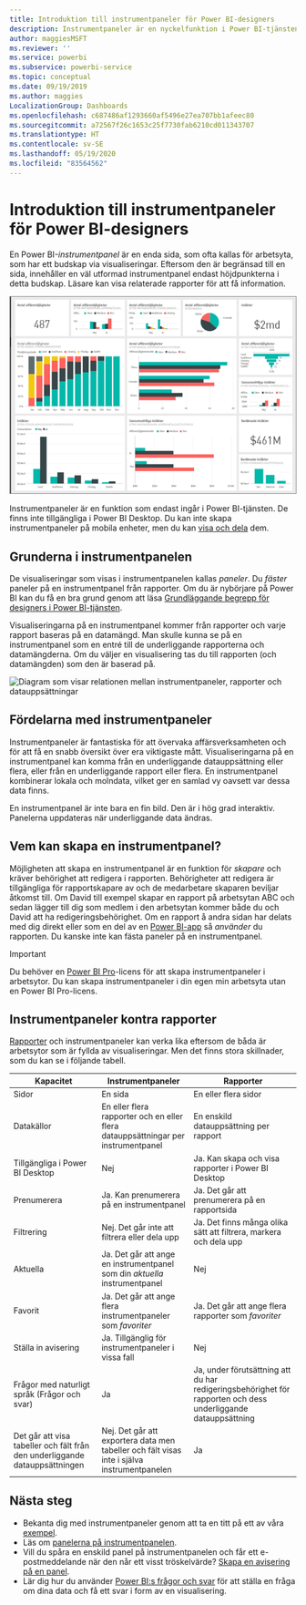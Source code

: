 ```yaml
---
title: Introduktion till instrumentpaneler för Power BI-designers
description: Instrumentpaneler är en nyckelfunktion i Power BI-tjänsten. De är en enda sida, som ofta kallas för arbetsyta, som har ett budskap via visualiseringar.
author: maggiesMSFT
ms.reviewer: ''
ms.service: powerbi
ms.subservice: powerbi-service
ms.topic: conceptual
ms.date: 09/19/2019
ms.author: maggies
LocalizationGroup: Dashboards
ms.openlocfilehash: c687486af1293660af5496e27ea707bb1afeec80
ms.sourcegitcommit: a72567f26c1653c25f7730fab6210cd011343707
ms.translationtype: HT
ms.contentlocale: sv-SE
ms.lasthandoff: 05/19/2020
ms.locfileid: "83564562"
---
```

# <a name="introduction-to-dashboards-for-power-bi-designers"></a>Introduktion till instrumentpaneler för Power BI-designers

En Power BI-*instrumentpanel* är en enda sida, som ofta kallas för arbetsyta, som har ett budskap via visualiseringar. Eftersom den är begränsad till en sida, innehåller en väl utformad instrumentpanel endast höjdpunkterna i detta budskap. Läsare kan visa relaterade rapporter för att få information.

![Instrumentpanel](media/service-dashboards/power-bi-dashboard2.png)

Instrumentpaneler är en funktion som endast ingår i Power BI-tjänsten. De finns inte tillgängliga i Power BI Desktop. Du kan inte skapa instrumentpaneler på mobila enheter, men du kan [visa och dela](../consumer/mobile/mobile-apps-view-dashboard.md) dem.

## <a name="dashboard-basics"></a>Grunderna i instrumentpanelen 

De visualiseringar som visas i instrumentpanelen kallas *paneler*. Du *fäster* paneler på en instrumentpanel från rapporter. Om du är nybörjare på Power BI kan du få en bra grund genom att läsa [Grundläggande begrepp för designers i Power BI-tjänsten](../fundamentals/service-basic-concepts.md).

Visualiseringarna på en instrumentpanel kommer från rapporter och varje rapport baseras på en datamängd. Man skulle kunna se på en instrumentpanel som en entré till de underliggande rapporterna och datamängderna. Om du väljer en visualisering tas du till rapporten (och datamängden) som den är baserad på.

![Diagram som visar relationen mellan instrumentpaneler, rapporter och datauppsättningar](media/service-dashboards/power-bi-diagram.png)

## <a name="advantages-of-dashboards"></a>Fördelarna med instrumentpaneler
Instrumentpaneler är fantastiska för att övervaka affärsverksamheten och för att få en snabb översikt över era viktigaste mått. Visualiseringarna på en instrumentpanel kan komma från en underliggande datauppsättning eller flera, eller från en underliggande rapport eller flera. En instrumentpanel kombinerar lokala och molndata, vilket ger en samlad vy oavsett var dessa data finns.

En instrumentpanel är inte bara en fin bild. Den är i hög grad interaktiv. Panelerna uppdateras när underliggande data ändras.

## <a name="who-can-create-a-dashboard"></a>Vem kan skapa en instrumentpanel?
Möjligheten att skapa en instrumentpanel är en funktion för *skapare* och kräver behörighet att redigera i rapporten. Behörigheter att redigera är tillgängliga för rapportskapare av och de medarbetare skaparen beviljar åtkomst till. Om David till exempel skapar en rapport på arbetsytan ABC och sedan lägger till dig som medlem i den arbetsytan kommer både du och David att ha redigeringsbehörighet. Om en rapport å andra sidan har delats med dig direkt eller som en del av en [Power BI-app](../collaborate-share/service-create-distribute-apps.md) så *använder* du rapporten. Du kanske inte kan fästa paneler på en instrumentpanel. 

> [!IMPORTANT]
> Du behöver en [Power BI Pro](../fundamentals/service-features-license-type.md)-licens för att skapa instrumentpaneler i arbetsytor. Du kan skapa instrumentpaneler i din egen min arbetsyta utan en Power BI Pro-licens.


## <a name="dashboards-versus-reports"></a>Instrumentpaneler kontra rapporter
[Rapporter](../consumer/end-user-reports.md) och instrumentpaneler kan verka lika eftersom de båda är arbetsytor som är fyllda av visualiseringar. Men det finns stora skillnader, som du kan se i följande tabell.

| **Kapacitet** | **Instrumentpaneler** | **Rapporter** |
| --- | --- | --- |
| Sidor |En sida |En eller flera sidor |
| Datakällor |En eller flera rapporter och en eller flera datauppsättningar per instrumentpanel |En enskild datauppsättning per rapport |
| Tillgängliga i Power BI Desktop |Nej | Ja. Kan skapa och visa rapporter i Power BI Desktop |
| Prenumerera |Ja. Kan prenumerera på en instrumentpanel |Ja. Det går att prenumerera på en rapportsida |
| Filtrering |Nej. Det går inte att filtrera eller dela upp |Ja. Det finns många olika sätt att filtrera, markera och dela upp |
| Aktuella |Ja. Det går att ange en instrumentpanel som din *aktuella* instrumentpanel |Nej |
| Favorit | Ja. Det går att ange flera instrumentpaneler som *favoriter* | Ja. Det går att ange flera rapporter som *favoriter*
| Ställa in avisering |Ja. Tillgänglig för instrumentpaneler i vissa fall |Nej |
| Frågor med naturligt språk (Frågor och svar) |Ja | Ja, under förutsättning att du har redigeringsbehörighet för rapporten och dess underliggande datauppsättning |
| Det går att visa tabeller och fält från den underliggande datauppsättningen |Nej. Det går att exportera data men tabeller och fält visas inte i själva instrumentpanelen |Ja |


## <a name="next-steps"></a>Nästa steg
* Bekanta dig med instrumentpaneler genom att ta en titt på ett av våra [exempel](sample-tutorial-connect-to-the-samples.md).
* Läs om [panelerna på instrumentpanelen](service-dashboard-tiles.md).
* Vill du spåra en enskild panel på instrumentpanelen och får ett e-postmeddelande när den når ett visst tröskelvärde? [Skapa en avisering på en panel](service-set-data-alerts.md).
* Lär dig hur du använder [Power BI:s frågor och svar](power-bi-tutorial-q-and-a.md) för att ställa en fråga om dina data och få ett svar i form av en visualisering.
